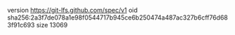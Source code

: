 version https://git-lfs.github.com/spec/v1
oid sha256:2a3f7de078a1e98f0544717b945ce6b250474a487ac327b6cff76d683f91c693
size 13069
